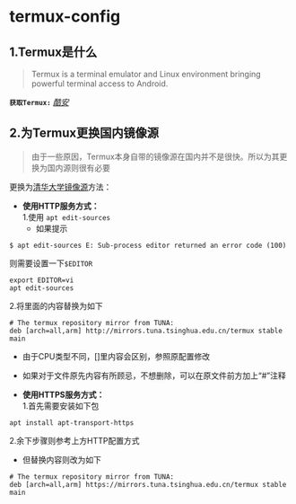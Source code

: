 # termux-config
## 1.Termux是什么
> Termux is a terminal emulator and Linux environment bringing powerful terminal access to Android.  

__```获取Termux:```__  [_酷安_](http://www.coolapk.com/apk/com.termux)  
## 2.为Termux更换国内镜像源
> 由于一些原因，Termux本身自带的镜像源在国内并不是很快。所以为其更换为国内源则很有必要

更换为[清华大学镜像源](https://mirrors.tuna.tsinghua.edu.cn/help/termux/)方法：  

- __使用HTTP服务方式：__  
  1.使用 ```apt edit-sources```  
    - 如果提示  
```
$ apt edit-sources E: Sub-process editor returned an error code (100)
```
则需要设置一下```$EDITOR```  
```
export EDITOR=vi  
apt edit-sources
```  

  2.将里面的内容替换为如下  
```
# The termux repository mirror from TUNA:
deb [arch=all,arm] http://mirrors.tuna.tsinghua.edu.cn/termux stable main
```
  - 由于CPU类型不同，[]里内容会区别，参照原配置修改
  - 如果对于文件原先内容有所顾忌，不想删除，可以在原文件前方加上“#”注释



- __使用HTTPS服务方式：__  
  1.首先需要安装如下包  
```
apt install apt-transport-https
```  
2.余下步骤则参考上方HTTP配置方式  
  - 但替换内容则改为如下  
```
# The termux repository mirror from TUNA:
deb [arch=all,arm] https://mirrors.tuna.tsinghua.edu.cn/termux stable main
```
